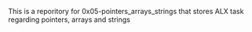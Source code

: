 This is a reporitory for 0x05-pointers_arrays_strings that stores ALX task regarding pointers, arrays and strings
